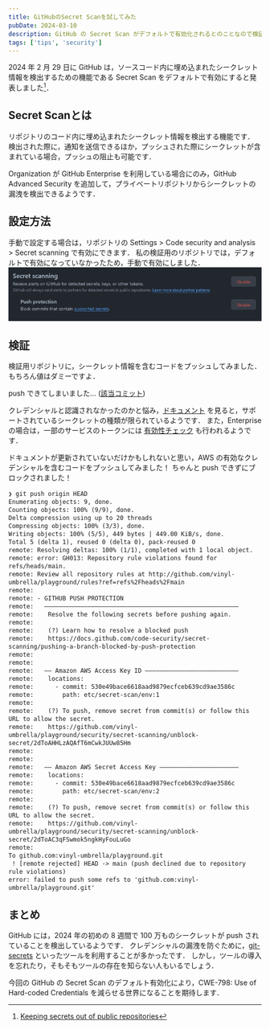 ```yaml
---
title: GitHubのSecret Scanを試してみた
pubDate: 2024-03-10
description: GitHub の Secret Scan がデフォルトで有効化されるとのことなので検証してみた．
tags: ['tips', 'security']
---
```


2024 年 2 月 29 日に GitHub は，ソースコード内に埋め込まれたシークレット情報を検出するための機能である Secret Scan をデフォルトで有効にすると発表しました[^1]．

[^1]: [Keeping secrets out of public repositories](https://github.blog/2024-02-29-keeping-secrets-out-of-public-repositories/)

## Secret Scanとは

リポジトリのコード内に埋め込まれたシークレット情報を検出する機能です．
検出された際に，通知を送信できるほか，プッシュされた際にシークレットが含まれている場合，プッシュの阻止も可能です．

Organization が GitHub Enterprise を利用している場合にのみ，GitHub Advanced Security を追加して，プライベートリポジトリからシークレットの漏洩を検出できるようです．

## 設定方法

手動で設定する場合は，リポジトリの Settings > Code security and analysis > Secret scanning で有効にできます．
私の検証用のリポジトリでは，デフォルトで有効になっていなかったため，手動で有効にしました．
![github secret scanning](./assets/github-secret-scan.png)

## 検証

検証用リポジトリに，シークレット情報を含むコードをプッシュしてみました．もちろん値はダミーですよ．

push できてしまいました... ([該当コミット](https://github.com/vinyl-umbrella/playground/commit/78f7977e73fc6da8d91c056b85067cc1a1133576))

クレデンシャルと認識されなかったのかと悩み，[ドキュメント](https://docs.github.com/ja/code-security/secret-scanning/secret-scanning-patterns#supported-secrets) を見ると，サポートされているシークレットの種類が限られているようです．
また，Enterprise の場合は，一部のサービスのトークンには [有効性チェック](https://docs.github.com/ja/enterprise-cloud@latest/code-security/secret-scanning/secret-scanning-patterns#supported-secrets) も行われるようです．

ドキュメントが更新されていないだけかもしれないと思い，AWS の有効なクレデンシャルを含むコードをプッシュしてみました！
ちゃんと push できずにブロックされました！

```
❯ git push origin HEAD
Enumerating objects: 9, done.
Counting objects: 100% (9/9), done.
Delta compression using up to 20 threads
Compressing objects: 100% (3/3), done.
Writing objects: 100% (5/5), 449 bytes | 449.00 KiB/s, done.
Total 5 (delta 1), reused 0 (delta 0), pack-reused 0
remote: Resolving deltas: 100% (1/1), completed with 1 local object.
remote: error: GH013: Repository rule violations found for refs/heads/main.
remote: Review all repository rules at http://github.com/vinyl-umbrella/playground/rules?ref=refs%2Fheads%2Fmain
remote:
remote: - GITHUB PUSH PROTECTION
remote:   ——————————————————————————————————————————————————————
remote:    Resolve the following secrets before pushing again.
remote:
remote:    (?) Learn how to resolve a blocked push
remote:    https://docs.github.com/code-security/secret-scanning/pushing-a-branch-blocked-by-push-protection
remote:
remote:
remote:   —— Amazon AWS Access Key ID ——————————————————————————
remote:    locations:
remote:      - commit: 530e49bace6618aad9879ecfceb639cd9ae3586c
remote:        path: etc/secret-scan/env:1
remote:
remote:    (?) To push, remove secret from commit(s) or follow this URL to allow the secret.
remote:    https://github.com/vinyl-umbrella/playground/security/secret-scanning/unblock-secret/2dToAHHLzAQAfT6mCwkJUUw85Hm
remote:
remote:
remote:   —— Amazon AWS Secret Access Key ——————————————————————
remote:    locations:
remote:      - commit: 530e49bace6618aad9879ecfceb639cd9ae3586c
remote:        path: etc/secret-scan/env:2
remote:
remote:    (?) To push, remove secret from commit(s) or follow this URL to allow the secret.
remote:    https://github.com/vinyl-umbrella/playground/security/secret-scanning/unblock-secret/2dToAC3qFSwmok5ngkHyFouLuGo
remote:
To github.com:vinyl-umbrella/playground.git
 ! [remote rejected] HEAD -> main (push declined due to repository rule violations)
error: failed to push some refs to 'github.com:vinyl-umbrella/playground.git'
```

## まとめ

GitHub には，2024 年の初めの 8 週間で 100 万ものシークレットが push されていることを検出しているようです．
クレデンシャルの漏洩を防ぐために，[git-secrets](https://github.com/awslabs/git-secrets) といったツールを利用することが多かったです．
しかし，ツールの導入を忘れたり，そもそもツールの存在を知らない人もいるでしょう．

今回の GitHub の Secret Scan のデフォルト有効化により，CWE-798: Use of Hard-coded Credentials を減らせる世界になることを期待します．

